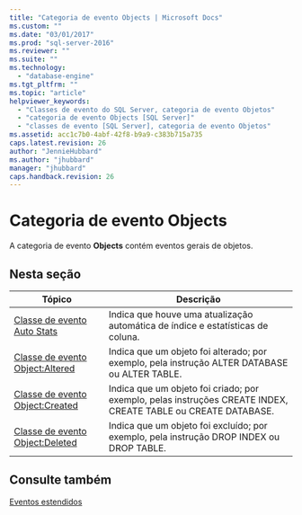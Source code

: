 ```yaml
---
title: "Categoria de evento Objects | Microsoft Docs"
ms.custom: ""
ms.date: "03/01/2017"
ms.prod: "sql-server-2016"
ms.reviewer: ""
ms.suite: ""
ms.technology: 
  - "database-engine"
ms.tgt_pltfrm: ""
ms.topic: "article"
helpviewer_keywords: 
  - "Classes de evento do SQL Server, categoria de evento Objetos"
  - "categoria de evento Objects [SQL Server]"
  - "classes de evento [SQL Server], categoria de evento Objetos"
ms.assetid: acc1c7b0-4abf-42f8-b9a9-c383b715a735
caps.latest.revision: 26
author: "JennieHubbard"
ms.author: "jhubbard"
manager: "jhubbard"
caps.handback.revision: 26
---
```

# Categoria de evento Objects
  A categoria de evento **Objects** contém eventos gerais de objetos.  
  
## Nesta seção  
  
|Tópico|Descrição|  
|-----------|-----------------|  
|[Classe de evento Auto Stats](../../relational-databases/event-classes/auto-stats-event-class.md)|Indica que houve uma atualização automática de índice e estatísticas de coluna.|  
|[Classe de evento Object:Altered ](../../relational-databases/event-classes/object-altered-event-class.md)|Indica que um objeto foi alterado; por exemplo, pela instrução ALTER DATABASE ou ALTER TABLE.|  
|[Classe de evento Object:Created](../../relational-databases/event-classes/object-created-event-class.md)|Indica que um objeto foi criado; por exemplo, pelas instruções CREATE INDEX, CREATE TABLE ou CREATE DATABASE.|  
|[Classe de evento Object:Deleted ](../../relational-databases/event-classes/object-deleted-event-class.md)|Indica que um objeto foi excluído; por exemplo, pela instrução DROP INDEX ou DROP TABLE.|  
  
## Consulte também  
 [Eventos estendidos](../../relational-databases/extended-events/extended-events.md)  
  
  